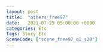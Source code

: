 ```yaml
---
layout: post
title:  "others_free97"
date:   2021-07-25 05:00:00 +0000
categories: Etc
Tags: Story Etc
SceneCode: ["scene_free97_q1_s20"]
---
```

